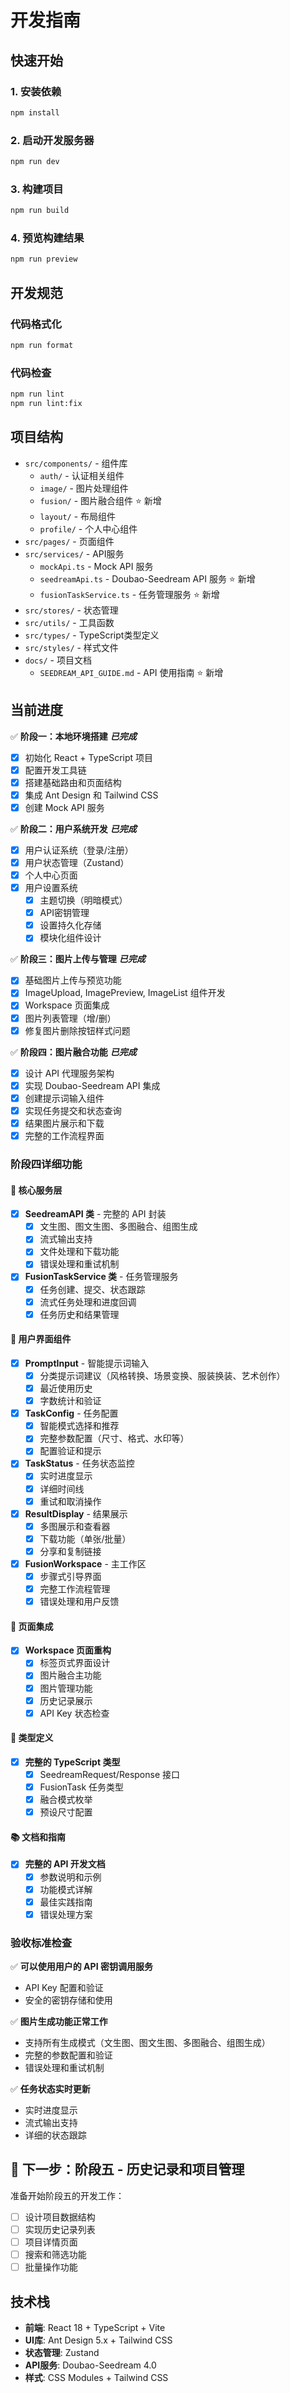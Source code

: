 # 开发指南

## 快速开始

### 1. 安装依赖
```bash
npm install
```

### 2. 启动开发服务器
```bash
npm run dev
```

### 3. 构建项目
```bash
npm run build
```

### 4. 预览构建结果
```bash
npm run preview
```

## 开发规范

### 代码格式化
```bash
npm run format
```

### 代码检查
```bash
npm run lint
npm run lint:fix
```

## 项目结构

- `src/components/` - 组件库
  - `auth/` - 认证相关组件
  - `image/` - 图片处理组件
  - `fusion/` - 图片融合组件 ⭐ 新增
  - `layout/` - 布局组件
  - `profile/` - 个人中心组件
- `src/pages/` - 页面组件
- `src/services/` - API服务
  - `mockApi.ts` - Mock API 服务
  - `seedreamApi.ts` - Doubao-Seedream API 服务 ⭐ 新增
  - `fusionTaskService.ts` - 任务管理服务 ⭐ 新增
- `src/stores/` - 状态管理
- `src/utils/` - 工具函数
- `src/types/` - TypeScript类型定义
- `src/styles/` - 样式文件
- `docs/` - 项目文档
  - `SEEDREAM_API_GUIDE.md` - API 使用指南 ⭐ 新增

## 当前进度

✅ **阶段一：本地环境搭建** ***已完成***
- [x] 初始化 React + TypeScript 项目
- [x] 配置开发工具链
- [x] 搭建基础路由和页面结构
- [x] 集成 Ant Design 和 Tailwind CSS
- [x] 创建 Mock API 服务

✅ **阶段二：用户系统开发** ***已完成***
- [x] 用户认证系统（登录/注册）
- [x] 用户状态管理（Zustand）
- [x] 个人中心页面
- [x] 用户设置系统
  - [x] 主题切换（明暗模式）
  - [x] API密钥管理
  - [x] 设置持久化存储
  - [x] 模块化组件设计

✅ **阶段三：图片上传与管理** ***已完成***
- [x] 基础图片上传与预览功能
- [x] ImageUpload, ImagePreview, ImageList 组件开发
- [x] Workspace 页面集成
- [x] 图片列表管理（增/删）
- [x] 修复图片删除按钮样式问题

✅ **阶段四：图片融合功能** ***已完成***
- [x] 设计 API 代理服务架构
- [x] 实现 Doubao-Seedream API 集成
- [x] 创建提示词输入组件
- [x] 实现任务提交和状态查询
- [x] 结果图片展示和下载
- [x] 完整的工作流程界面

### 阶段四详细功能

#### 🔧 **核心服务层**
- [x] **SeedreamAPI 类** - 完整的 API 封装
  - [x] 文生图、图文生图、多图融合、组图生成
  - [x] 流式输出支持
  - [x] 文件处理和下载功能
  - [x] 错误处理和重试机制

- [x] **FusionTaskService 类** - 任务管理服务
  - [x] 任务创建、提交、状态跟踪
  - [x] 流式任务处理和进度回调
  - [x] 任务历史和结果管理

#### 🎨 **用户界面组件**
- [x] **PromptInput** - 智能提示词输入
  - [x] 分类提示词建议（风格转换、场景变换、服装换装、艺术创作）
  - [x] 最近使用历史
  - [x] 字数统计和验证

- [x] **TaskConfig** - 任务配置
  - [x] 智能模式选择和推荐
  - [x] 完整参数配置（尺寸、格式、水印等）
  - [x] 配置验证和提示

- [x] **TaskStatus** - 任务状态监控
  - [x] 实时进度显示
  - [x] 详细时间线
  - [x] 重试和取消操作

- [x] **ResultDisplay** - 结果展示
  - [x] 多图展示和查看器
  - [x] 下载功能（单张/批量）
  - [x] 分享和复制链接

- [x] **FusionWorkspace** - 主工作区
  - [x] 步骤式引导界面
  - [x] 完整工作流程管理
  - [x] 错误处理和用户反馈

#### 📱 **页面集成**
- [x] **Workspace 页面重构**
  - [x] 标签页式界面设计
  - [x] 图片融合主功能
  - [x] 图片管理功能
  - [x] 历史记录展示
  - [x] API Key 状态检查

#### 🎯 **类型定义**
- [x] **完整的 TypeScript 类型**
  - [x] SeedreamRequest/Response 接口
  - [x] FusionTask 任务类型
  - [x] 融合模式枚举
  - [x] 预设尺寸配置

#### 📚 **文档和指南**
- [x] **完整的 API 开发文档**
  - [x] 参数说明和示例
  - [x] 功能模式详解
  - [x] 最佳实践指南
  - [x] 错误处理方案

### 验收标准检查

✅ **可以使用用户的 API 密钥调用服务**
- API Key 配置和验证
- 安全的密钥存储和使用

✅ **图片生成功能正常工作**
- 支持所有生成模式（文生图、图文生图、多图融合、组图生成）
- 完整的参数配置和验证
- 错误处理和重试机制

✅ **任务状态实时更新**
- 实时进度显示
- 流式输出支持
- 详细的状态跟踪

## 🔄 下一步：阶段五 - 历史记录和项目管理

准备开始阶段五的开发工作：
- [ ] 设计项目数据结构
- [ ] 实现历史记录列表
- [ ] 项目详情页面
- [ ] 搜索和筛选功能
- [ ] 批量操作功能

## 技术栈

- **前端**: React 18 + TypeScript + Vite
- **UI库**: Ant Design 5.x + Tailwind CSS
- **状态管理**: Zustand
- **API服务**: Doubao-Seedream 4.0
- **样式**: CSS Modules + Tailwind CSS
